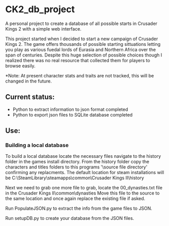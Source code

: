 # CK2_db_project
A personal project to create a database of all possible starts in Crusader Kings 2 with a simple web interface. 

This project started when I decided to start a new campaign of Crusader Kings 2. The game offers thousands of possible starting sittuations letting you play as various fuedal lords of Eurasia and Northern Africa over the span of centuries. Despite this huge selection of possible choices though I realized there was no real resource that collected them for players to browse easily.

*Note: At present character stats and traits are not tracked, this will be changed in the future.

## Current status:
* Python to extract information to json format completed
* Python to export json files to SQLite database completed

## Use:

### Building a local database
To build a local database locate the necessary files navigate to the history folder in the games install directory. From the history folder copy the characters and titles folders to this programs '\source file directory' confirming any replacments. The default location for steam installations will be C:\SteamLibrary\steamapps\common\Crusader Kings II\history

Next we need to grab one more file to grab, locate the 00_dynasties.txt file in the Crusader Kings II\common\dynasties
Move this file to the source to the same location and once again replace the existing file if asked.

Run PopulateJSON.py to extract the info from the game files to JSON.

Run setupDB.py to create your database from the JSON files.
